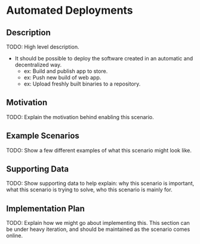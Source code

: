 # Automated Deployments  
## Description  
TODO: High level description.  
* It should be possible to deploy the software created in an automatic and decentralized way.  
  * ex: Build and publish app to store.  
  * ex: Push new build of web app.  
  * ex: Upload freshly built binaries to a repository.  

## Motivation  
TODO: Explain the motivation behind enabling this scenario.  

## Example Scenarios  
TODO: Show a few different examples of what this scenario might look like.  

## Supporting Data  
TODO: Show supporting data to help explain: why this scenario is important, what this scenario is trying to solve, who this scenario is mainly for.  

## Implementation Plan  
TODO: Explain how we might go about implementing this. This section can be under heavy iteration, and should be maintained as the scenario comes online.  

